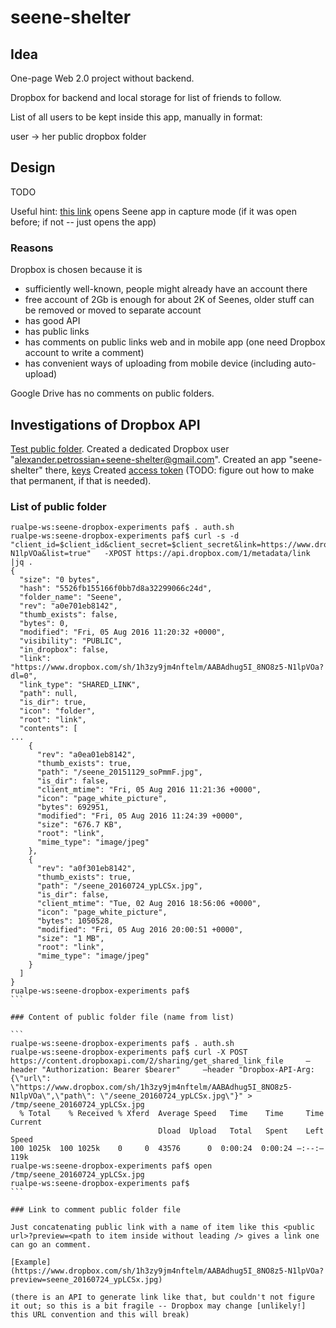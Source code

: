 # seene-shelter

## Idea

One-page Web 2.0 project without backend.

Dropbox for backend and local storage for list of friends to follow.

List of all users to be kept inside this app, manually in format:

 user -> her public dropbox folder 

## Design

TODO

Useful hint: [this link](seene://capture) opens Seene app in capture mode (if it was open before; if not -- just opens the app)

### Reasons

Dropbox is chosen because it is 
* sufficiently well-known, people might already have an account there
* free account of 2Gb is enough for about 2K of Seenes, older stuff can be removed or moved to separate account
* has good API
* has public links
* has comments on public links web and in mobile app (one need Dropbox account to write a comment)
* has convenient ways of uploading from mobile device (including auto-upload)

Google Drive has no comments on public folders.

## Investigations of Dropbox API

[Test public folder](https://www.dropbox.com/sh/1h3zy9jm4nftelm/AABAdhug5I_8NO8z5-N1lpVOa).
Created a dedicated Dropbox user "alexander.petrossian+seene-shelter@gmail.com".
Created an app "seene-shelter" there, [keys](auth.sh)
Created [access token](auth.sh) (TODO: figure out how to make that permanent, if that is needed).

### List of public folder
````
rualpe-ws:seene-dropbox-experiments paf$ . auth.sh
rualpe-ws:seene-dropbox-experiments paf$ curl -s -d "client_id=$client_id&client_secret=$client_secret&link=https://www.dropbox.com/sh/1h3zy9jm4nftelm/AABAdhug5I_8NO8z5-N1lpVOa&list=true"   -XPOST https://api.dropbox.com/1/metadata/link |jq .
{
  "size": "0 bytes",
  "hash": "5526fb155166f0bb7d8a32299066c24d",
  "folder_name": "Seene",
  "rev": "a0e701eb8142",
  "thumb_exists": false,
  "bytes": 0,
  "modified": "Fri, 05 Aug 2016 11:20:32 +0000",
  "visibility": "PUBLIC",
  "in_dropbox": false,
  "link": "https://www.dropbox.com/sh/1h3zy9jm4nftelm/AABAdhug5I_8NO8z5-N1lpVOa?dl=0",
  "link_type": "SHARED_LINK",
  "path": null,
  "is_dir": true,
  "icon": "folder",
  "root": "link",
  "contents": [
...
    {
      "rev": "a0ea01eb8142",
      "thumb_exists": true,
      "path": "/seene_20151129_soPmmF.jpg",
      "is_dir": false,
      "client_mtime": "Fri, 05 Aug 2016 11:21:36 +0000",
      "icon": "page_white_picture",
      "bytes": 692951,
      "modified": "Fri, 05 Aug 2016 11:24:39 +0000",
      "size": "676.7 KB",
      "root": "link",
      "mime_type": "image/jpeg"
    },
    {
      "rev": "a0f301eb8142",
      "thumb_exists": true,
      "path": "/seene_20160724_ypLCSx.jpg",
      "is_dir": false,
      "client_mtime": "Tue, 02 Aug 2016 18:56:06 +0000",
      "icon": "page_white_picture",
      "bytes": 1050528,
      "modified": "Fri, 05 Aug 2016 20:00:51 +0000",
      "size": "1 MB",
      "root": "link",
      "mime_type": "image/jpeg"
    }
  ]
}
rualpe-ws:seene-dropbox-experiments paf$
```

### Content of public folder file (name from list)

```
rualpe-ws:seene-dropbox-experiments paf$ . auth.sh
rualpe-ws:seene-dropbox-experiments paf$ curl -X POST https://content.dropboxapi.com/2/sharing/get_shared_link_file     —header "Authorization: Bearer $bearer"     —header "Dropbox-API-Arg: {\"url\": \"https://www.dropbox.com/sh/1h3zy9jm4nftelm/AABAdhug5I_8NO8z5-N1lpVOa\",\"path\": \"/seene_20160724_ypLCSx.jpg\"}" > /tmp/seene_20160724_ypLCSx.jpg
  % Total    % Received % Xferd  Average Speed   Time    Time     Time  Current
                                 Dload  Upload   Total   Spent    Left  Speed
100 1025k  100 1025k    0     0  43576      0  0:00:24  0:00:24 —:--:—  119k
rualpe-ws:seene-dropbox-experiments paf$ open /tmp/seene_20160724_ypLCSx.jpg
rualpe-ws:seene-dropbox-experiments paf$
```

### Link to comment public folder file

Just concatenating public link with a name of item like this <public url>?preview=<path to item inside without leading /> gives a link one can go an comment. 

[Example](https://www.dropbox.com/sh/1h3zy9jm4nftelm/AABAdhug5I_8NO8z5-N1lpVOa?preview=seene_20160724_ypLCSx.jpg)

(there is an API to generate link like that, but couldn't not figure it out; so this is a bit fragile -- Dropbox may change [unlikely!] this URL convention and this will break)
